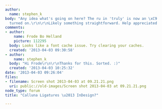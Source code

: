 ```yaml
---
author:
  name: stephen_k
body: "Any idea what's going on here? The ru in 'truly' is now an \xC9 with ligatures
  turned on.\r\n\r\nLikely something straightforward. Help appreciated as always.\r\n\r\nThanks"
comments:
- author:
    name: Frode Bo Helland
    picture: 112295
  body: Looks like a font cache issue. Try clearing your caches.
  created: '2013-04-03 09:30:58'
- author:
    name: stephen_k
  body: "Hi Frode\r\n\r\nThanks for this. Sorted. :)"
  created: '2013-04-03 10:25:32'
date: '2013-04-03 09:26:04'
files:
- filename: Screen shot 2013-04-03 at 09.21.21.png
  uri: public://old-images/Screen shot 2013-04-03 at 09.21.21.png
node_type: forum
title: "Calluna Ligatures \u2013 InDesign?"

---
```

